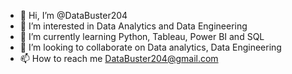 - 👋 Hi, I’m @DataBuster204
- 👀 I’m interested in Data Analytics and Data Engineering
- 🌱 I’m currently learning Python, Tableau, Power BI and SQL
- 💞️ I’m looking to collaborate on Data analytics, Data Engineering
- 📫 How to reach me DataBuster204@gmail.com

<!---
DataBuster204/DataBuster204 is a ✨ special ✨ repository because its `README.md` (this file) appears on your GitHub profile.
You can click the Preview link to take a look at your changes.
--->
